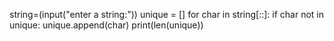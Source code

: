 string=(input("enter a string:"))
unique = []
for char in string[::]:
    if char not in unique:
        unique.append(char)
print(len(unique))
